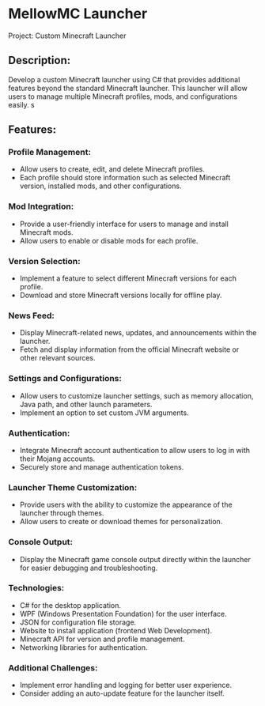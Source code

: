 # MellowMC Launcher

Project: Custom Minecraft Launcher

## Description:
Develop a custom Minecraft launcher using C# that provides additional features beyond the standard Minecraft launcher. This launcher will allow users to manage multiple Minecraft profiles, mods, and configurations easily. s

## Features:

### Profile Management:

+ Allow users to create, edit, and delete Minecraft profiles.
+ Each profile should store information such as selected Minecraft version, installed mods, and other configurations.

### Mod Integration:

+ Provide a user-friendly interface for users to manage and install Minecraft mods.
+ Allow users to enable or disable mods for each profile.

### Version Selection:

+ Implement a feature to select different Minecraft versions for each profile.
+ Download and store Minecraft versions locally for offline play.

### News Feed:

+ Display Minecraft-related news, updates, and announcements within the launcher.
+ Fetch and display information from the official Minecraft website or other relevant sources.

### Settings and Configurations:

+ Allow users to customize launcher settings, such as memory allocation, Java path, and other launch parameters.
+ Implement an option to set custom JVM arguments.

### Authentication:

+ Integrate Minecraft account authentication to allow users to log in with their Mojang accounts.
+ Securely store and manage authentication tokens.

### Launcher Theme Customization:

+ Provide users with the ability to customize the appearance of the launcher through themes.
+ Allow users to create or download themes for personalization.

### Console Output:

+ Display the Minecraft game console output directly within the launcher for easier debugging and troubleshooting.

### Technologies:

+ C# for the desktop application.
+ WPF (Windows Presentation Foundation) for the user interface.
+ JSON for configuration file storage.
+ Website to install application (frontend Web Development).
+ Minecraft API for version and profile management.
+ Networking libraries for authentication.

### Additional Challenges:

+ Implement error handling and logging for better user experience.
+ Consider adding an auto-update feature for the launcher itself.

